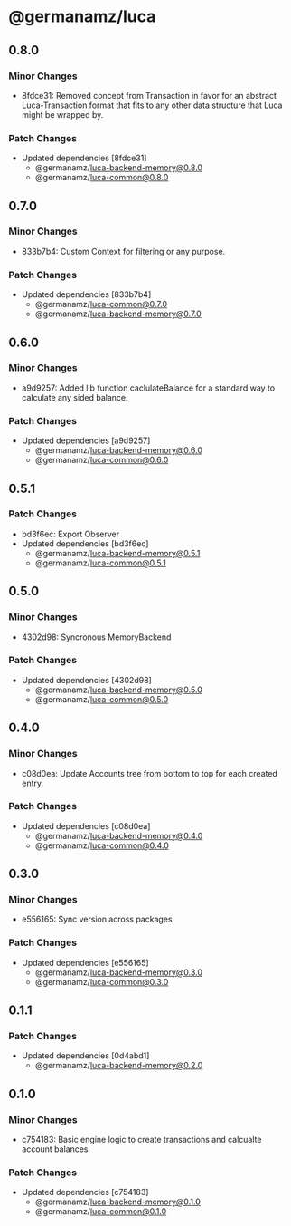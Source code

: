 # @germanamz/luca

## 0.8.0

### Minor Changes

- 8fdce31: Removed concept from Transaction in favor for an abstract Luca-Transaction format that fits to any other data structure that Luca might be wrapped by.

### Patch Changes

- Updated dependencies [8fdce31]
  - @germanamz/luca-backend-memory@0.8.0
  - @germanamz/luca-common@0.8.0

## 0.7.0

### Minor Changes

- 833b7b4: Custom Context for filtering or any purpose.

### Patch Changes

- Updated dependencies [833b7b4]
  - @germanamz/luca-common@0.7.0
  - @germanamz/luca-backend-memory@0.7.0

## 0.6.0

### Minor Changes

- a9d9257: Added lib function caclulateBalance for a standard way to calculate any sided balance.

### Patch Changes

- Updated dependencies [a9d9257]
  - @germanamz/luca-backend-memory@0.6.0
  - @germanamz/luca-common@0.6.0

## 0.5.1

### Patch Changes

- bd3f6ec: Export Observer
- Updated dependencies [bd3f6ec]
  - @germanamz/luca-backend-memory@0.5.1
  - @germanamz/luca-common@0.5.1

## 0.5.0

### Minor Changes

- 4302d98: Syncronous MemoryBackend

### Patch Changes

- Updated dependencies [4302d98]
  - @germanamz/luca-backend-memory@0.5.0
  - @germanamz/luca-common@0.5.0

## 0.4.0

### Minor Changes

- c08d0ea: Update Accounts tree from bottom to top for each created entry.

### Patch Changes

- Updated dependencies [c08d0ea]
  - @germanamz/luca-backend-memory@0.4.0
  - @germanamz/luca-common@0.4.0

## 0.3.0

### Minor Changes

- e556165: Sync version across packages

### Patch Changes

- Updated dependencies [e556165]
  - @germanamz/luca-backend-memory@0.3.0
  - @germanamz/luca-common@0.3.0

## 0.1.1

### Patch Changes

- Updated dependencies [0d4abd1]
  - @germanamz/luca-backend-memory@0.2.0

## 0.1.0

### Minor Changes

- c754183: Basic engine logic to create transactions and calcualte account balances

### Patch Changes

- Updated dependencies [c754183]
  - @germanamz/luca-backend-memory@0.1.0
  - @germanamz/luca-common@0.1.0
